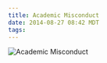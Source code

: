 ```yaml
---
title: Academic Misconduct
date: 2014-08-27 08:42 MDT
tags:
---
```

<img src="/images/academic-misconduct_manvsmagic.png" alt="Academic Misconduct" />